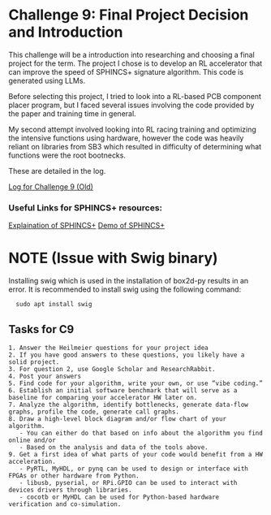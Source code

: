 # Challenge 9: Final Project Decision and Introduction

This challenge will be a introduction into researching and choosing a final project for the term. The project I chose is to develop an RL accelerator that can improve the speed of SPHINCS+ signature algorithm. This code is generated using LLMs.

Before selecting this project, I tried to look into a RL-based PCB component placer program, but I faced several issues involving the code provided by the paper and training time in general. 

My second attempt involved looking into RL racing training and optimizing the intensive functions using hardware, however the code was heavily reliant on libraries from SB3 which resulted in difficulty of determining what functions were the root bootnecks.

These are detailed in the log.

[Log for Challenge 9 (Old)](https://docs.google.com/document/d/19jQnhDfZXu6YweQI545uACPpJ-LIOy4y2dxP9cnUEXE/edit?usp=sharing)


### Useful Links for SPHINCS+ resources:

[Explaination of SPHINCS+](https://er4hn.info/blog/2023.12.16-sphincs_plus-step-by-step/)
[Demo of SPHINCS+](https://asecuritysite.com/hashsig/sphincs01)

# NOTE (Issue with Swig binary)
Installing swig which is used in the installation of box2d-py results in an error. It is recommended to install swig using the following command:

      sudo apt install swig

## Tasks for C9
    1. Answer the Heilmeier questions for your project idea
    2. If you have good answers to these questions, you likely have a solid project.
    3. For question 2, use Google Scholar and ResearchRabbit.
    4. Post your answers 
    5. Find code for your algorithm, write your own, or use “vibe coding.” 
    6. Establish an initial software benchmark that will serve as a baseline for comparing your accelerator HW later on.
    7. Analyze the algorithm, identify bottlenecks, generate data-flow graphs, profile the code, generate call graphs. 
    8. Draw a high-level block diagram and/or flow chart of your algorithm.
       - You can either do that based on info about the algorithm you find online and/or
       - Based on the analysis and data of the tools above.
    9. Get a first idea of what parts of your code would benefit from a HW acceleration.
       - PyRTL, MyHDL, or pynq can be used to design or interface with FPGAs or other hardware from Python.
       - libusb, pyserial, or RPi.GPIO can be used to interact with devices drivers through libraries.
       - cocotb or MyHDL can be used for Python-based hardware verification and co-simulation.